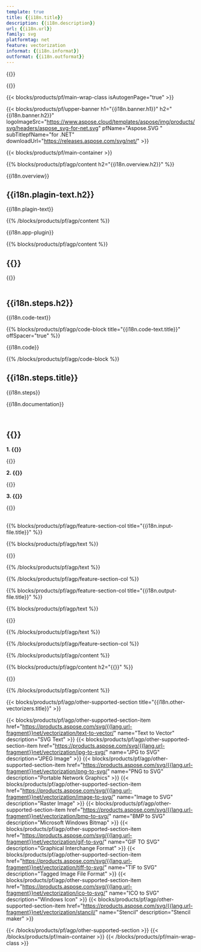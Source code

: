 ```yaml
---
template: true
title: {{i18n.title}}
description: {{i18n.description}}
url: {{i18n.url}}
family: svg
platformtag: net
feature: vectorization
informat: {{i18n.informat}}
outformat: {{i18n.outformat}}
---
```


{{<meta path="/{{lang}}/meta/vectorization/default.md" section="{{env.howto}}">}}

{{<meta path="/{{lang}}/meta/vectorization/default.md" section="faq">}}

{{< blocks/products/pf/main-wrap-class isAutogenPage="true" >}}

{{< blocks/products/pf/upper-banner h1="{{i18n.banner.h1}}" h2="{{i18n.banner.h2}}" logoImageSrc="https://www.aspose.cloud/templates/aspose/img/products/svg/headers/aspose_svg-for-net.svg" pfName="Aspose.SVG " subTitlepfName="for .NET" downloadUrl="https://releases.aspose.com/svg/net/" >}}

{{< blocks/products/pf/main-container >}}

{{% blocks/products/pf/agp/content h2="{{i18n.overview.h2}}" %}}

{{i18n.overview}}
<br>

<h2>{{i18n.plagin-text.h2}}</h2>

{{i18n.plagin-text}}<br>


{{% /blocks/products/pf/agp/content %}}

{{i18n.app-plugin}}

{{% blocks/products/pf/agp/content %}}

<h2>{{<import path="/{{lang}}/partials/_content.md" section="vectorization-use.h2">}}</h2>

{{<import path="/{{lang}}/partials/_content.md" section="vectorization-use">}}
<br><br>

<h2>{{i18n.steps.h2}}</h2>

{{i18n.code-text}}<br>

{{% blocks/products/pf/agp/code-block title="{{i18n.code-text.title}}" offSpacer="true" %}}

{{i18n.code}}<br>

{{% /blocks/products/pf/agp/code-block %}}

<h2>{{i18n.steps.title}}</h2>

{{i18n.steps}}
<br>

{{i18n.documentation}}

<br>

<h2>{{<import path="/{{lang}}/partials/_faq.md" section="faq-vectorizer.h2">}}</h2>

<b>1. {{<import path="/{{lang}}/partials/_faq.md" section="faq-vectorizer.Q1">}}</b>

{{<import path="/{{lang}}/partials/_faq.md" section="faq-vectorizer.A1">}}

<b>2. {{<import path="/{{lang}}/partials/_faq.md" section="faq-vectorizer.Q2">}}</b>

{{<import path="/{{lang}}/partials/_faq.md" section="faq-vectorizer.A2">}}

<b>3. {{<import path="/{{lang}}/partials/_faq.md" section="faq-vectorizer.Q3">}}</b>

{{<import path="/{{lang}}/partials/_faq.md" section="faq-vectorizer.A3">}}
<br><br>

{{% blocks/products/pf/agp/feature-section-col title="{{i18n.input-file.title}}" %}}

{{% blocks/products/pf/agp/text %}}

{{<import path="/{{lang}}/partials/_fileformats.md" section="{{i18n.informat}}">}}

{{% /blocks/products/pf/agp/text %}}

{{% /blocks/products/pf/agp/feature-section-col %}}

{{% blocks/products/pf/agp/feature-section-col title="{{i18n.output-file.title}}" %}}

{{% blocks/products/pf/agp/text %}}

{{<import path="/{{lang}}/partials/_fileformats.md" section="{{i18n.outformat}}">}}

{{% /blocks/products/pf/agp/text %}}

{{% /blocks/products/pf/agp/feature-section-col %}}

{{% /blocks/products/pf/agp/content %}}

{{% blocks/products/pf/agp/content h2="{{<import path="/{{lang}}/partials/_install.md" section="net.h2">}}" %}}

{{<import path="/{{lang}}/partials/_install.md" section="{{i18n.platformtag}}">}}

{{% /blocks/products/pf/agp/content %}}

{{< blocks/products/pf/agp/other-supported-section title="{{i18n.other-vectorizers.title}}" >}}

{{< blocks/products/pf/agp/other-supported-section-item href="https://products.aspose.com/svg/{{lang.url-fragment}}net/vectorization/text-to-vector/" name="Text to Vector" description="SVG Text" >}}
{{< blocks/products/pf/agp/other-supported-section-item href="https://products.aspose.com/svg/{{lang.url-fragment}}net/vectorization/jpg-to-svg/" name="JPG to SVG" description="JPEG Image" >}}
{{< blocks/products/pf/agp/other-supported-section-item href="https://products.aspose.com/svg/{{lang.url-fragment}}net/vectorization/png-to-svg/" name="PNG to SVG" description="Portable Network Graphics" >}}
{{< blocks/products/pf/agp/other-supported-section-item href="https://products.aspose.com/svg/{{lang.url-fragment}}net/vectorization/image-to-svg/" name="Image to SVG" description="Raster Image" >}}
{{< blocks/products/pf/agp/other-supported-section-item href="https://products.aspose.com/svg/{{lang.url-fragment}}net/vectorization/bmp-to-svg/" name="BMP to SVG" description="Microsoft Windows Bitmap" >}}
{{< blocks/products/pf/agp/other-supported-section-item href="https://products.aspose.com/svg/{{lang.url-fragment}}net/vectorization/gif-to-svg/" name="GIF TO SVG" description="Graphical Interchange Format" >}}
{{< blocks/products/pf/agp/other-supported-section-item href="https://products.aspose.com/svg/{{lang.url-fragment}}net/vectorization/tiff-to-svg/" name="TIF to SVG" description="Tagged Image File Format" >}}
{{< blocks/products/pf/agp/other-supported-section-item href="https://products.aspose.com/svg/{{lang.url-fragment}}net/vectorization/ico-to-svg/" name="ICO to SVG" description="Windows Icon" >}}
{{< blocks/products/pf/agp/other-supported-section-item href="https://products.aspose.com/svg/{{lang.url-fragment}}net/vectorization/stancil/" name="Stencil" description="Stencil maker" >}}

{{< /blocks/products/pf/agp/other-supported-section >}}
{{< /blocks/products/pf/main-container >}}
{{< /blocks/products/pf/main-wrap-class >}}